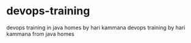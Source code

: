 # devops-training ##
devops training   in java homes by hari kammana
devops training  by hari kammana from java homes
